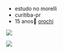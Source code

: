 - estudo no morelli 
- curitiba-pr
- 15 anos🥰
[orochi](https://youtu.be/6BgxLcofzoo?si=bu0YhUy2PD6tEzxh)

![](https://media.tenor.com/2Tz8F9OSDB4AAAAi/cat-cute.gif)


![](https://media.tenor.com/xxPgBuwmddQAAAAi/cat.gif)
